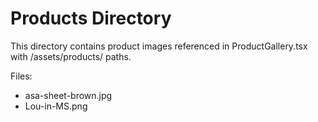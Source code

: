 # Products Directory

This directory contains product images referenced in ProductGallery.tsx with /assets/products/ paths.

Files:
- asa-sheet-brown.jpg
- Lou-in-MS.png
